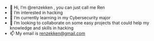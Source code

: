 - 👋 Hi, I’m @renzekken , you can just call me Ren
- 👀 I’m interested in hacking
- 🌱 I’m currently learning in my Cybersecurity major
- 💞️ I’m looking to collaborate on some easy projects that could help my knowledge and skills in hacking
- 📫 My email is renzekken@gmail.com

<!---
renzekken/renzekken is a ✨ special ✨ repository because its `README.md` (this file) appears on your GitHub profile.
You can click the Preview link to take a look at your changes.
--->
